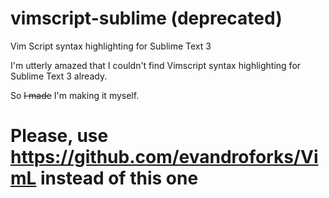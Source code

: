# vimscript-sublime (deprecated)
Vim Script syntax highlighting for Sublime Text 3

I'm utterly amazed that I couldn't find Vimscript syntax highlighting for Sublime Text 3 already.

So ~~I made~~ I'm making it myself.

# Please, use https://github.com/evandroforks/VimL instead of this one

